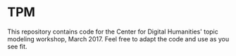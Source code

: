 # TPM

This repository contains code for the Center for Digital Humanities' topic modeling workshop, March 2017. Feel free to adapt the code and use as you see fit.
